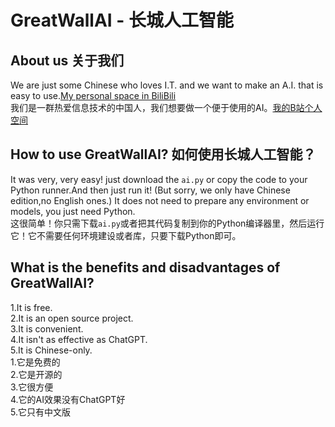 # GreatWallAI - 长城人工智能
## About us 关于我们
We are just some Chinese who loves I.T. and we want to make an A.I. that is easy to use.[My personal space in BiliBili](https://space.bilibili.com/3493131267869475?spm_id_from=333.1007.0.0)  
我们是一群热爱信息技术的中国人，我们想要做一个便于使用的AI。[我的B站个人空间](https://space.bilibili.com/3493131267869475?spm_id_from=333.1007.0.0)
##
## How to use GreatWallAI? 如何使用长城人工智能？ 
It was very, very easy! just download the `ai.py` or copy the code to your Python runner.And then just run it! (But sorry, we only have Chinese edition,no English ones.) It does not need to prepare any environment or models, you just need Python.  
这很简单！你只需下载`ai.py`或者把其代码复制到你的Python编译器里，然后运行它！它不需要任何环境建设或者库，只要下载Python即可。
##
## What is the benefits and disadvantages of GreatWallAI?
1.It is free.  
2.It is an open source project.  
3.It is convenient.  
4.It isn't as effective as ChatGPT.  
5.It is Chinese-only.  
1.它是免费的  
2.它是开源的  
3.它很方便  
4.它的AI效果没有ChatGPT好  
5.它只有中文版 
##
##
